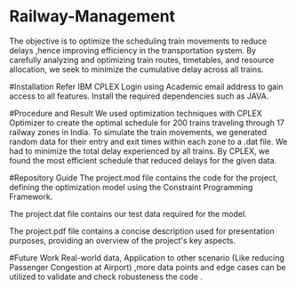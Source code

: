 # Railway-Management

The objective is to optimize the scheduling train movements to reduce delays ,hence improving efficiency in the transportation system. By carefully analyzing and optimizing train routes, timetables, and resource allocation, we seek to minimize the cumulative delay across all trains.

#Installation
Refer IBM CPLEX Login using Academic email address to gain access to all features. Install the required dependencies such as JAVA.

#Procedure and Result
We used optimization techniques with CPLEX Optimizer to create the optimal schedule for 200 trains traveling through 17 railway zones in India. To simulate the train movements, we generated random data for their entry and exit times within each zone to a .dat file. We had to minimize the total delay experienced by all trains. By CPLEX, we found the most efficient schedule that reduced delays for the given data.

#Repository Guide
The project.mod file contains the code for the project, defining the optimization model using the Constraint Programming Framework.

The project.dat file contains our test data required for the model.

The project.pdf file contains a concise description used for presentation purposes, providing an overview of the project's key aspects.

#Future Work
Real-world data, Application to other scenario (Like reducing Passenger Congestion at Airport) ,more data points and edge cases can be utilized to validate and check robusteness the code .

